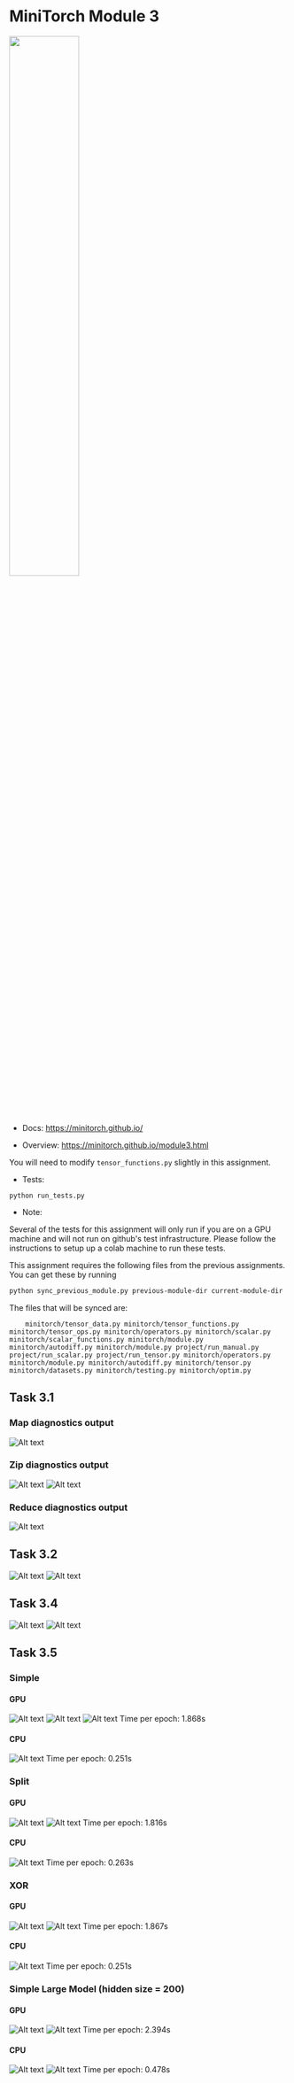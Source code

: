# MiniTorch Module 3

<img src="https://minitorch.github.io/minitorch.svg" width="50%">

* Docs: https://minitorch.github.io/

* Overview: https://minitorch.github.io/module3.html


You will need to modify `tensor_functions.py` slightly in this assignment.

* Tests:

```
python run_tests.py
```

* Note:

Several of the tests for this assignment will only run if you are on a GPU machine and will not
run on github's test infrastructure. Please follow the instructions to setup up a colab machine
to run these tests.

This assignment requires the following files from the previous assignments. You can get these by running

```bash
python sync_previous_module.py previous-module-dir current-module-dir
```

The files that will be synced are:

        minitorch/tensor_data.py minitorch/tensor_functions.py minitorch/tensor_ops.py minitorch/operators.py minitorch/scalar.py minitorch/scalar_functions.py minitorch/module.py minitorch/autodiff.py minitorch/module.py project/run_manual.py project/run_scalar.py project/run_tensor.py minitorch/operators.py minitorch/module.py minitorch/autodiff.py minitorch/tensor.py minitorch/datasets.py minitorch/testing.py minitorch/optim.py


## Task 3.1
### Map diagnostics output
![Alt text](./images/map-task1.png)
### Zip diagnostics output
![Alt text](./images/zip-task1-1.png)
![Alt text](./images/zip-task1-2.png)
### Reduce diagnostics output
![Alt text](./images/reduce-task1.png)


## Task 3.2
![Alt text](./images/task2-1.png)
![Alt text](./images/task2-2.png)


## Task 3.4
![Alt text](./images/task3.4.png)
![Alt text](./images/graph.png)

## Task 3.5

### Simple

#### GPU
![Alt text](./images/simple-gpu-1.png)
![Alt text](./images/simple-gpu-2.png)
![Alt text](./images/simple-gpu-3.png)
Time per epoch: 1.868s
#### CPU
![Alt text](./images/simple-cpu.png)
Time per epoch: 0.251s


### Split

#### GPU
![Alt text](./images/split-gpu-1.png)
![Alt text](./images/split-gpu-2.png)
Time per epoch: 1.816s
#### CPU
![Alt text](./images/split-cpu.png)
Time per epoch: 0.263s

### XOR

#### GPU
![Alt text](./images/xor-gpu-1.png)
![Alt text](./images/xor-gpu-2.png)
Time per epoch: 1.867s
#### CPU
![Alt text](./images/xor-cpu.png)
Time per epoch: 0.251s

### Simple Large Model (hidden size = 200)
#### GPU
![Alt text](./images/large-gpu-1.png)
![Alt text](./images/large-gpu-2.png)
Time per epoch: 2.394s

#### CPU
![Alt text](./images/large-cpu-1.png)
![Alt text](./images/large-cpu-2.png)
Time per epoch: 0.478s